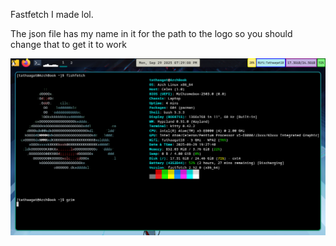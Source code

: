 Fastfetch I made lol.

The json file has my name in it for the path to the logo so you should change that to get it to work

![image alt](https://github.com/TathaagatPal/Fastfetch-Rice-I-made/blob/main/20250929_19h29m11s_grim.png)
